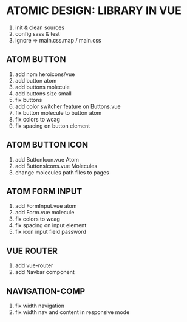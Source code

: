 # ATOMIC DESIGN: LIBRARY IN VUE

1. init & clean sources
2. config sass & test
3. ignore => main.css.map / main.css

## ATOM BUTTON
1. add npm heroicons/vue 
2. add button atom
3. add buttons molecule
4. add buttons size small
5. fix buttons
6. add color switcher feature on Buttons.vue
7. fix button molecule to button atom
8. fix colors to wcag
9. fix spacing on button element

## ATOM BUTTON ICON
1. add ButtonIcon.vue Atom
2. add ButtonsIcons.vue Molecules
3. change molecules path files to pages 


## ATOM FORM INPUT
1. add FormInput.vue atom
2. add Form.vue molecule
3. fix colors to wcag
4. fix spacing on input element
5. fix icon input field password

## VUE ROUTER
1. add vue-router
2. add Navbar component

## NAVIGATION-COMP
1. fix width navigation
2. fix width nav and content in responsive mode
